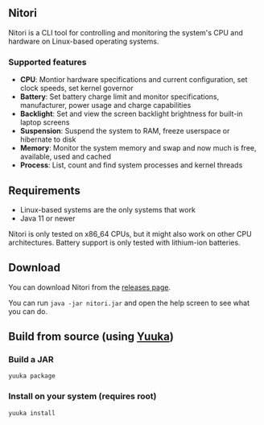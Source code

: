 ## Nitori
Nitori is a CLI tool for controlling and monitoring the system's CPU and hardware on Linux-based operating systems.

### Supported features
* **CPU**: Montior hardware specifications and current configuration, set clock speeds, set kernel governor
* **Battery**: Set battery charge limit and monitor specifications, manufacturer, power usage and charge capabilities
* **Backlight**: Set and view the screen backlight brightness for built-in laptop screens
* **Suspension**: Suspend the system to RAM, freeze userspace or hibernate to disk
* **Memory**: Monitor the system memory and swap and now much is free, available, used and cached
* **Process**: List, count and find system processes and kernel threads

## Requirements
* Linux-based systems are the only systems that work
* Java 11 or newer

Nitori is only tested on x86_64 CPUs, but it might also work on other CPU architectures. Battery support is only tested with lithium-ion batteries.

## Download

You can download Nitori from the [releases page](https://github.com/spacebanana420/nitori/releases).

You can run `java -jar nitori.jar` and open the help screen to see what you can do.

## Build from source (using [Yuuka](https://github.com/spacebanana420/yuuka))

### Build a JAR
```
yuuka package
```

### Install on your system (requires root)
```
yuuka install
```
